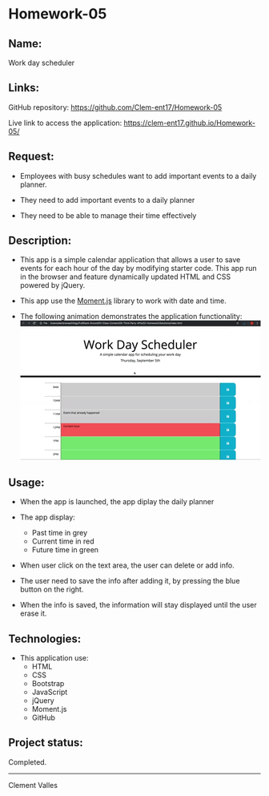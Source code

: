 # Homework-05

## Name:

Work day scheduler


## Links:

GitHub repository: 
https://github.com/Clem-ent17/Homework-05

Live link to access the application:
https://clem-ent17.github.io/Homework-05/


## Request:
* Employees with busy schedules want to add important events to a daily planner.

* They need to add important events to a daily planner

* They need to be able to manage their time effectively


## Description:
* This app is a simple calendar application that allows a user to save events for each hour of the day by modifying starter code. This app run in the browser and feature dynamically updated HTML and CSS powered by jQuery.

* This app use the [Moment.js](https://momentjs.com/) library to work with date and time.

* The following animation demonstrates the application functionality:
![day planner demo](./Assets/05-third-party-apis-homework-demo.gif)


## Usage:

* When the app is launched, the app diplay the daily planner

* The app display:
    - Past time in grey
    - Current time in red
    - Future time in green

* When user click on the text area, the user can delete or add info.

* The user need to save the info after adding it, by pressing the blue button on the right.

* When the info is saved, the information will stay displayed until the user erase it.


## Technologies:

* This application use: 
    - HTML
    - CSS
    - Bootstrap
    - JavaScript
    - jQuery
    - Moment.js
    - GitHub


## Project status:

Completed.

- - -

Clement Valles